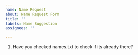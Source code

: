 ```yaml
---
name: Name Request
about: Name Request Form
title: ''
labels: Name Suggestion
assignees: ''

---
```


1. Have you checked names.txt to check if its already there?
